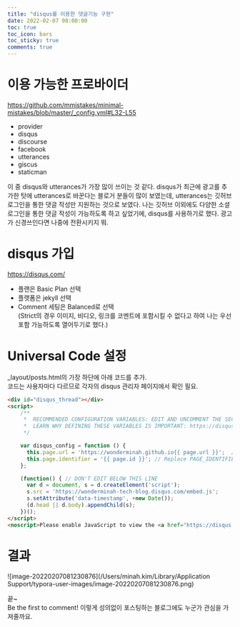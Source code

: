 ```yaml
---
title: "disqus를 이용한 댓글기능 구현"
date: 2022-02-07 08:00:00
toc: true
toc_icon: bars
toc_sticky: true
comments: true
---
```


# 이용 가능한 프로바이더

https://github.com/mmistakes/minimal-mistakes/blob/master/_config.yml#L32-L55

* provider
* disqus
* discourse
* facebook
* utterances
* giscus
* staticman

이 중 disqus와 utterances가 가장 많이 쓰이는 것 같다.
disqus가 최근에 광고를 추가한 탓에 utterances로 바꾼다는 블로거 분들이 많이 보였는데, utterances는 깃허브 로그인을 통한 댓글 작성만 지원하는 것으로 보였다. 나는 깃허브 이외에도 다양한 소셜 로그인을 통한 댓글 작성이 가능하도록 하고 싶었기에, disqus를 사용하기로 했다. 광고가 신경쓰인다면 나중에 전환시키지 뭐.

# disqus 가입

https://disqus.com/

* 플랜은 Basic Plan 선택
* 플랫폼은 jekyll 선택
* Comment 세팅은 Balanced로 선택   
  (Strict의 경우 이미지, 비디오, 링크를 코멘트에 포함시킬 수 없다고 하여 나는 우선 포함 가능하도록 열어두기로 했다.)

# Universal Code 설정

_layout/posts.html의 가장 하단에 아래 코드를 추가.   
코드는 사용자마다 다르므로 각자의 disqus 관리자 페이지에서 확인 필요.

```html
<div id="disqus_thread"></div>
<script>
    /**
     *  RECOMMENDED CONFIGURATION VARIABLES: EDIT AND UNCOMMENT THE SECTION BELOW TO INSERT DYNAMIC VALUES FROM YOUR PLATFORM OR CMS.
     *  LEARN WHY DEFINING THESE VARIABLES IS IMPORTANT: https://disqus.com/admin/universalcode/#configuration-variables
     */

    var disqus_config = function () {
      this.page.url = 'https://wonderminah.github.io{{ page.url }}';  // Replace PAGE_URL with your page's canonical URL variable
      this.page.identifier = '{{ page.id }}'; // Replace PAGE_IDENTIFIER with your page's unique identifier variable
    };

    (function() { // DON'T EDIT BELOW THIS LINE
      var d = document, s = d.createElement('script');
      s.src = 'https://wonderminah-tech-blog.disqus.com/embed.js';
      s.setAttribute('data-timestamp', +new Date());
      (d.head || d.body).appendChild(s);
    })();
</script>
<noscript>Please enable JavaScript to view the <a href="https://disqus.com/?ref_noscript">comments powered by Disqus.</a></noscript>
```

# 결과

![image-20220207081230876](/Users/minah.kim/Library/Application Support/typora-user-images/image-20220207081230876.png)

끝~  
Be the first to comment! 이렇게 성의없이 포스팅하는 블로그에도 누군가 관심을 가져줄까요.